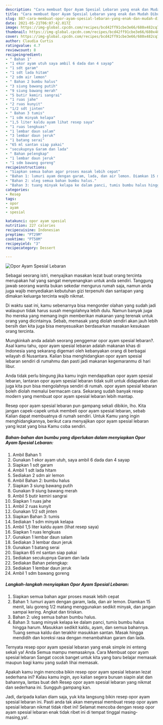 ```yaml
---
description: "Cara membuat Opor Ayam Spesial Lebaran yang enak dan Mudah Dibuat"
title: "Cara membuat Opor Ayam Spesial Lebaran yang enak dan Mudah Dibuat"
slug: 887-cara-membuat-opor-ayam-spesial-lebaran-yang-enak-dan-mudah-dibuat
date: 2021-05-21T06:07:42.017Z
image: https://img-global.cpcdn.com/recipes/bcd42ff91cbe3e66/680x482cq70/opor-ayam-spesial-lebaran-foto-resep-utama.jpg
thumbnail: https://img-global.cpcdn.com/recipes/bcd42ff91cbe3e66/680x482cq70/opor-ayam-spesial-lebaran-foto-resep-utama.jpg
cover: https://img-global.cpcdn.com/recipes/bcd42ff91cbe3e66/680x482cq70/opor-ayam-spesial-lebaran-foto-resep-utama.jpg
author: Claudia Curtis
ratingvalue: 4.7
reviewcount: 8
recipeingredient:
- " Bahan 1"
- "1 ekor ayam utuh saya ambil 6 dada dan 4 sayap"
- "1 sdt garam"
- "1 sdt lada hitam"
- "2 sdm air lemon"
- " Bahan 2 bumbu halus"
- "3 siung bawang putih"
- "9 siung bawang merah"
- "5 butir kemiri sangrai"
- "1 ruas jahe"
- "2 ruas kunyit"
- "1/2 sdt jinten"
- " Bahan 3 tumis"
- "1 sdm minyak kelapa"
- "1,5 liter kaldu ayam lihat resep saya"
- "1 ruas lengkuas"
- "1 lembar daun salam"
- "3 lembar daun jeruk"
- "1 batang serai"
- "65 ml santan siap pakai"
- "secukupnya Garam dan lada"
- " Bahan pelengkap"
- "1 lembar daun jeruk"
- "1 sdm bawang goreng"
recipeinstructions:
- "Siapkan semua bahan agar proses masak lebih cepat"
- "Bahan 1: lumuri ayam dengan garam, lada, dan air lemon. Diamkan 15 menit, lalu goreng 1/2 matang menggunakan sedikit minyak, dan jangan sampai kering. Angkat dan tiriskan."
- "Bahan 2: uleg semua bahan bumbu halus."
- "Bahan 3: tuang minyak kelapa ke dalam panci, tumis bumbu halus hingga harum. Masukkan sedikit kaldu, ayam, dan semua bahannya. Tuang semua kaldu dan terakhir masukkan santan. Masak hingga mendidih dan koreksi rasa dengan menambahkan garam dan lada."
categories:
- Resep
tags:
- opor
- ayam
- spesial

katakunci: opor ayam spesial 
nutrition: 227 calories
recipecuisine: Indonesian
preptime: "PT29M"
cooktime: "PT50M"
recipeyield: "3"
recipecategory: Dessert

---
```



![Opor Ayam Spesial Lebaran](https://img-global.cpcdn.com/recipes/bcd42ff91cbe3e66/680x482cq70/opor-ayam-spesial-lebaran-foto-resep-utama.jpg)

Sebagai seorang istri, menyajikan masakan lezat buat orang tercinta merupakan hal yang sangat menyenangkan untuk anda sendiri. Tanggung jawab seorang  wanita bukan sekedar mengurus rumah saja, namun anda juga wajib menyediakan kebutuhan gizi terpenuhi dan santapan yang dimakan keluarga tercinta wajib nikmat.

Di waktu  saat ini, kamu sebenarnya bisa mengorder olahan yang sudah jadi walaupun tidak harus susah mengolahnya lebih dulu. Namun banyak juga lho mereka yang memang ingin memberikan makanan yang terenak untuk orang yang dicintainya. Sebab, memasak yang diolah sendiri akan jauh lebih bersih dan kita juga bisa menyesuaikan berdasarkan masakan kesukaan orang tercinta. 



Mungkinkah anda adalah seorang penggemar opor ayam spesial lebaran?. Asal kamu tahu, opor ayam spesial lebaran adalah makanan khas di Indonesia yang sekarang digemari oleh kebanyakan orang di berbagai wilayah di Nusantara. Kalian bisa menghidangkan opor ayam spesial lebaran sendiri di rumahmu dan pasti jadi makanan kegemaranmu di hari libur.

Anda tidak perlu bingung jika kamu ingin mendapatkan opor ayam spesial lebaran, lantaran opor ayam spesial lebaran tidak sulit untuk didapatkan dan juga kita pun bisa mengolahnya sendiri di rumah. opor ayam spesial lebaran boleh diolah memalui bermacam cara. Sekarang sudah banyak resep modern yang membuat opor ayam spesial lebaran lebih mantap.

Resep opor ayam spesial lebaran pun gampang sekali dibikin, lho. Kita jangan capek-capek untuk membeli opor ayam spesial lebaran, sebab Kalian dapat membuatnya di rumah sendiri. Untuk Kamu yang ingin menghidangkannya, berikut cara menyajikan opor ayam spesial lebaran yang lezat yang bisa Kamu coba sendiri.

<!--inarticleads1-->

##### Bahan-bahan dan bumbu yang diperlukan dalam menyiapkan Opor Ayam Spesial Lebaran:

1. Ambil  Bahan 1:
1. Gunakan 1 ekor ayam utuh, saya ambil 6 dada dan 4 sayap
1. Siapkan 1 sdt garam
1. Ambil 1 sdt lada hitam
1. Sediakan 2 sdm air lemon
1. Ambil  Bahan 2: bumbu halus
1. Siapkan 3 siung bawang putih
1. Gunakan 9 siung bawang merah
1. Ambil 5 butir kemiri sangrai
1. Siapkan 1 ruas jahe
1. Ambil 2 ruas kunyit
1. Gunakan 1/2 sdt jinten
1. Siapkan  Bahan 3: tumis
1. Sediakan 1 sdm minyak kelapa
1. Ambil 1,5 liter kaldu ayam (lihat resep saya)
1. Siapkan 1 ruas lengkuas
1. Gunakan 1 lembar daun salam
1. Sediakan 3 lembar daun jeruk
1. Gunakan 1 batang serai
1. Siapkan 65 ml santan siap pakai
1. Sediakan secukupnya Garam dan lada
1. Sediakan  Bahan pelengkap:
1. Sediakan 1 lembar daun jeruk
1. Ambil 1 sdm bawang goreng




<!--inarticleads2-->

##### Langkah-langkah menyiapkan Opor Ayam Spesial Lebaran:

1. Siapkan semua bahan agar proses masak lebih cepat
1. Bahan 1: lumuri ayam dengan garam, lada, dan air lemon. Diamkan 15 menit, lalu goreng 1/2 matang menggunakan sedikit minyak, dan jangan sampai kering. Angkat dan tiriskan.
1. Bahan 2: uleg semua bahan bumbu halus.
1. Bahan 3: tuang minyak kelapa ke dalam panci, tumis bumbu halus hingga harum. Masukkan sedikit kaldu, ayam, dan semua bahannya. Tuang semua kaldu dan terakhir masukkan santan. Masak hingga mendidih dan koreksi rasa dengan menambahkan garam dan lada.




Ternyata resep opor ayam spesial lebaran yang enak simple ini enteng sekali ya! Anda Semua mampu memasaknya. Cara Membuat opor ayam spesial lebaran Sangat cocok banget untuk kita yang baru belajar memasak maupun bagi kamu yang sudah lihai memasak.

Apakah kamu ingin mencoba bikin resep opor ayam spesial lebaran lezat sederhana ini? Kalau kamu ingin, ayo kalian segera buruan siapin alat dan bahannya, lantas buat deh Resep opor ayam spesial lebaran yang nikmat dan sederhana ini. Sungguh gampang kan. 

Jadi, daripada kalian diam saja, yuk kita langsung bikin resep opor ayam spesial lebaran ini. Pasti anda tak akan menyesal membuat resep opor ayam spesial lebaran nikmat tidak ribet ini! Selamat mencoba dengan resep opor ayam spesial lebaran enak tidak ribet ini di tempat tinggal masing-masing,ya!.

